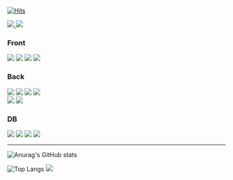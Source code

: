 [![Hits](https://hits.seeyoufarm.com/api/count/incr/badge.svg?url=https%3A%2F%2Fgithub.com%2Fduaghwns&count_bg=%23FF0000&title_bg=%23000000&icon=&icon_color=%23000000&title=Today&edge_flat=true)](https://hits.seeyoufarm.com)
<div>
  <div>
<p>
<a href="https://www.instagram.com/duaghwns/" target="_blank">
    <img src="https://img.shields.io/badge/duaghwns-pink?style=for-the/badge&logo=instagram&logoColor=FFFFFF"/>
</a>
<a href="https://blog.naver.com/5-5-5-5" target="_blank">
    <img src="https://img.shields.io/badge/Blog-6DB33F?style=for-the/badge&logo=Counter-Strike&logoColor=FFFFFF"/>
</a>
</p>
  </div>
<h3>Front</h3>
    <div>
    <img src="https://img.shields.io/badge/HTML5-E34F26?style=for-the/badge&logo=HTML5&logoColor=FFFFFF"/>
    <img src="https://img.shields.io/badge/CSS3-1572B6?style=for-the/badge&logo=CSS3&logoColor=FFFFFF"/>
    <img src="https://img.shields.io/badge/JavaScript-F7DF1E?style=for-the/badge&logo=JavaScript&logoColor=FFFFFF"/>
    <!-- <img src="https://img.shields.io/badge/Vue.js-4FC08D?style=for-the/badge&logo=Vue.js&logoColor=FFFFFF"/> -->
    <img src="https://img.shields.io/badge/jQuery-0769AD?style=for-the/badge&logo=jQuery&logoColor=FFFFFF"/>
    </div>

<h3>Back</h3>
    <div>
    <img src="https://img.shields.io/badge/Java-007396?style=for-the/badge&logo=Java&logoColor=FFFFFF"/>
    <img src="https://img.shields.io/badge/C Sharp-111324?style=for-the/badge&logo=C Sharp&logoColor=FFFFFF"/>
    <img src="https://img.shields.io/badge/Hibernate-59666C?style=for-the/badge&logo=Hibernate&logoColor=FFFFFF"/>
    <img src="https://img.shields.io/badge/Spring-6DB33F?style=for-the/badge&logo=Spring&logoColor=FFFFFF"/><br>
    <img src="https://img.shields.io/badge/SpringBoot-6DB33F?style=for-the/badge&logo=SpringBoot&logoColor=FFFFFF"/>
    <img src="https://img.shields.io/badge/ThymeLeaf-007396?style=for-the/badge&logo=ThymeLeaf&logoColor=FFFFFF"/>
    <!-- <img src="https://img.shields.io/badge/JPA-6DB33F?style=for-the/badge&logo=JPA&logoColor=FFFFFF"/> -->
    </div>

<h3>DB</h3>
    <div>
    <img src="https://img.shields.io/badge/Oracle-F80000?style=for-the/badge&logo=Oracle&logoColor=FFFFFF"/>
    <img src="https://img.shields.io/badge/MariaDB-003545?style=for-the/badge&logo=MariaDB&logoColor=FFFFFF"/>
    <img src="https://img.shields.io/badge/MySQL-4479A1?style=for-the/badge&logo=MySQL&logoColor=FFFFFF"/>
    <img src="https://img.shields.io/badge/MSSQL-cc2927?style=for-the/badge&logo=Microsoft SQL Server&logoColor=FFFFFF"/>
    </div>

<hr>

 ![Anurag's GitHub stats](https://github-readme-stats.vercel.app/api?username=duaghwns&show_icons=true&theme=codeSTACKr)

 ![Top Langs](https://github-readme-stats.vercel.app/api/top-langs/?username=duaghwns&theme=github_dark&layout=compact&hide_border=true&hide_title=true)
  <img align='light' src="http://mazassumnida.wtf/api/v2/generate_badge?boj=hojoon2id">
</div>

